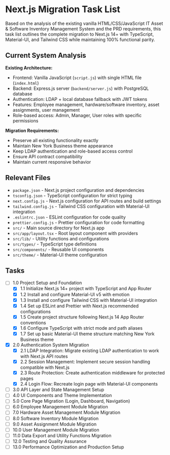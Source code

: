 # Next.js Migration Task List

Based on the analysis of the existing vanilla HTML/CSS/JavaScript IT Asset & Software Inventory Management System and the PRD requirements, this task list outlines the complete migration to Next.js 14+ with TypeScript, Material-UI, and Tailwind CSS while maintaining 100% functional parity.

## Current System Analysis

**Existing Architecture:**
- Frontend: Vanilla JavaScript (`script.js`) with single HTML file (`index.html`)
- Backend: Express.js server (`backend/server.js`) with PostgreSQL database
- Authentication: LDAP + local database fallback with JWT tokens
- Features: Employee management, hardware/software inventory, asset assignments, user management
- Role-based access: Admin, Manager, User roles with specific permissions

**Migration Requirements:**
- Preserve all existing functionality exactly
- Maintain New York Business theme appearance
- Keep LDAP authentication and role-based access control
- Ensure API contract compatibility
- Maintain current responsive behavior

## Relevant Files

- `package.json` - Next.js project configuration and dependencies
- `tsconfig.json` - TypeScript configuration for strict typing
- `next.config.js` - Next.js configuration for API routes and build settings
- `tailwind.config.js` - Tailwind CSS configuration with Material-UI integration
- `.eslintrc.json` - ESLint configuration for code quality
- `prettier.config.js` - Prettier configuration for code formatting
- `src/` - Main source directory for Next.js app
- `src/app/layout.tsx` - Root layout component with providers
- `src/lib/` - Utility functions and configurations
- `src/types/` - TypeScript type definitions
- `src/components/` - Reusable UI components
- `src/theme/` - Material-UI theme configuration

## Tasks

- [ ] 1.0 Project Setup and Foundation
  - [x] 1.1 Initialize Next.js 14+ project with TypeScript and App Router
  - [x] 1.2 Install and configure Material-UI v5 with emotion
  - [x] 1.3 Install and configure Tailwind CSS with Material-UI integration
  - [x] 1.4 Set up ESLint and Prettier with Next.js recommended configurations
  - [x] 1.5 Create project structure following Next.js 14 App Router conventions
  - [x] 1.6 Configure TypeScript with strict mode and path aliases
  - [x] 1.7 Set up basic Material-UI theme structure matching New York Business theme
- [x] 2.0 Authentication System Migration
  - [x] 2.1 LDAP Integration: Migrate existing LDAP authentication to work with Next.js API routes
  - [x] 2.2 Session Management: Implement secure session handling compatible with Next.js
  - [x] 2.3 Route Protection: Create authentication middleware for protected pages
  - [x] 2.4 Login Flow: Recreate login page with Material-UI components
- [ ] 3.0 API Layer and State Management Setup
- [ ] 4.0 UI Components and Theme Implementation
- [ ] 5.0 Core Page Migration (Login, Dashboard, Navigation)
- [ ] 6.0 Employee Management Module Migration
- [ ] 7.0 Hardware Asset Management Module Migration
- [ ] 8.0 Software Inventory Module Migration  
- [ ] 9.0 Asset Assignment Module Migration
- [ ] 10.0 User Management Module Migration
- [ ] 11.0 Data Export and Utility Functions Migration
- [ ] 12.0 Testing and Quality Assurance
- [ ] 13.0 Performance Optimization and Production Setup